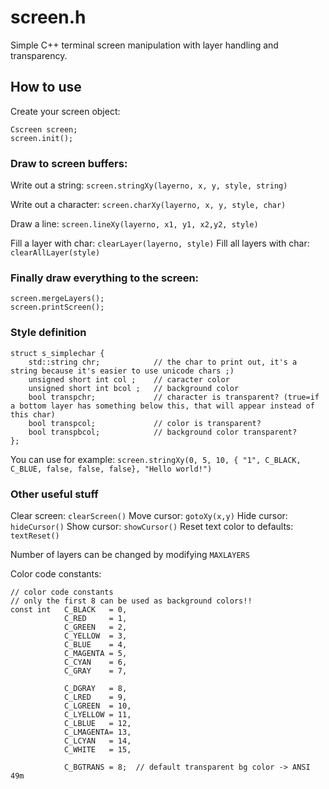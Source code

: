 # screen.h

Simple C++ terminal screen manipulation with layer handling and transparency.

## How to use

Create your screen object:
```
Cscreen screen;
screen.init();
```

### Draw to screen buffers:

Write out a string: `screen.stringXy(layerno, x, y, style, string)`

Write out a character: `screen.charXy(layerno, x, y, style, char)`

Draw a line: `screen.lineXy(layerno, x1, y1, x2,y2, style)`

Fill a layer with char: `clearLayer(layerno, style)`
Fill all layers with char: `clearAllLayer(style)`

### Finally draw everything to the screen:
```
screen.mergeLayers();
screen.printScreen();
```
### Style definition

```
struct s_simplechar {
    std::string chr;            // the char to print out, it's a string because it's easier to use unicode chars ;)
    unsigned short int col ;    // caracter color
    unsigned short int bcol ;   // background color
    bool transpchr;             // character is transparent? (true=if a bottom layer has something below this, that will appear instead of this char)
    bool transpcol;             // color is transparent?
    bool transpbcol;            // background color transparent?
};
```

You can use for example: `screen.stringXy(0, 5, 10, { "1", C_BLACK, C_BLUE, false, false, false}, "Hello world!")`

### Other useful stuff

Clear screen: `clearScreen()`
Move cursor: `gotoXy(x,y)`
Hide cursor: `hideCursor()`
Show cursor: `showCursor()`
Reset text color to defaults: `textReset()`

Number of layers can be changed by modifying `MAXLAYERS`

Color code constants:

```
// color code constants
// only the first 8 can be used as background colors!!
const int   C_BLACK   = 0,
            C_RED     = 1,
            C_GREEN   = 2,
            C_YELLOW  = 3,
            C_BLUE    = 4,
            C_MAGENTA = 5,
            C_CYAN    = 6,
            C_GRAY    = 7,

            C_DGRAY   = 8,
            C_LRED    = 9,
            C_LGREEN  = 10,
            C_LYELLOW = 11,
            C_LBLUE   = 12,
            C_LMAGENTA= 13,
            C_LCYAN   = 14,
            C_WHITE   = 15,

            C_BGTRANS = 8;  // default transparent bg color -> ANSI 49m
```